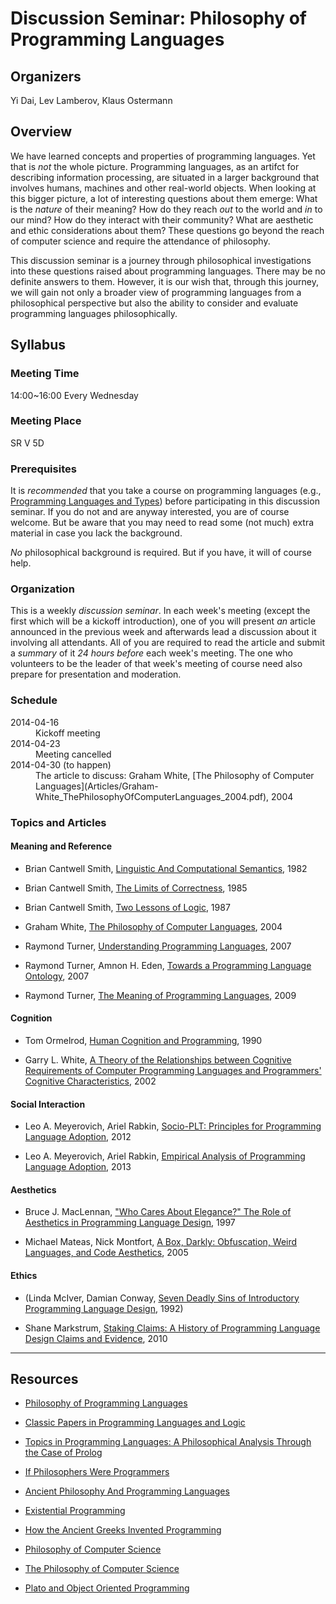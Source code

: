 # Discussion Seminar: Philosophy of Programming Languages

## Organizers

Yi Dai, Lev Lamberov, Klaus Ostermann

## Overview

We have learned concepts and properties of programming languages.  Yet that is
_not_ the whole picture.  Programming languages, as an artifct for describing
information processing, are situated in a larger background that involves
humans, machines and other real-world objects.  When looking at this bigger
picture, a lot of interesting questions about them emerge: What is the
_nature_ of their meaning?  How do they reach _out_ to the world and _in_ to
our mind?  How do they interact with their community?  What are aesthetic and
ethic considerations about them?  These questions go beyond the reach of
computer science and require the attendance of philosophy.

This discussion seminar is a journey through philosophical investigations into
these questions raised about programming languages.  There may be no definite
answers to them.  However, it is our wish that, through this journey, we will
gain not only a broader view of programming languages from a philosophical
perspective but also the ability to consider and evaluate programming
languages philosophically.

## Syllabus

### Meeting Time

14:00~16:00 Every Wednesday

### Meeting Place

SR V 5D

### Prerequisites

It is _recommended_ that you take a course on programming languages (e.g.,
[Programming Languages and
Types](http://www.uni-marburg.de/fb12/ps/teaching/ws13/plt)) before
participating in this discussion seminar.  If you do not and are anyway
interested, you are of course welcome.  But be aware that you may need to read
some (not much) extra material in case you lack the background.

_No_ philosophical background is required.  But if you have, it will of course
help.

### Organization

This is a weekly _discussion seminar_.  In each week's meeting (except the
first which will be a kickoff introduction), one of you will present _an_
article announced in the previous week and afterwards lead a discussion about
it involving all attendants.  All of you are required to read the article and
submit a _summary_ of it _24 hours before_ each week's meeting.  The one who
volunteers to be the leader of that week's meeting of course need also prepare
for presentation and moderation.

### Schedule

<dl>
 <dt>2014-04-16</dt>
 <dd>Kickoff meeting</dd>
 <dt>2014-04-23</dt>
 <dd>Meeting cancelled</dd>
 <dt>2014-04-30 (to happen)</dt>
 <dd>The article to discuss: Graham White, [The Philosophy of Computer
     Languages](Articles/Graham-White_ThePhilosophyOfComputerLanguages_2004.pdf),
     2004
 </dd>
</dl>

### Topics and Articles

#### Meaning and Reference

- Brian Cantwell Smith, [Linguistic And Computational
  Semantics](Articles/Brian-Cantwell-Smith_LinguisticAndComputationalSemantics.pdf_1982.pdf?raw=true),
  1982

- Brian Cantwell Smith, [The Limits of
  Correctness](Articles/Brian-Cantwell-Smith_TheLimitsOfCorrectness_1985.pdf),
  1985

- Brian Cantwell Smith, [Two Lessons of
  Logic](Articles/Brian-Cantwell-Smith_TwoLessonsOfLogic_1987.pdf), 1987

- Graham White, [The Philosophy of Computer
  Languages](Articles/Graham-White_ThePhilosophyOfComputerLanguages_2004.pdf),
  2004

- Raymond Turner, [Understanding Programming
  Languages](Articles/Raymond-Turner_UnderstandingProgrammingLanguages_2007.pdf),
  2007

- Raymond Turner, Amnon H. Eden, [Towards a Programming Language
  Ontology](Articles/Raymond-Turner_TowardsAProgrammingLanguageOntology_2007.pdf),
  2007

- Raymond Turner, [The Meaning of Programming
  Languages](Articles/Raymond-Turner_TheMeaningOfProgrammingLanguages_2009.pdf),
  2009

#### Cognition

- Tom Ormelrod, [Human Cognition and
  Programming](https://www.cl.cam.ac.uk/teaching/1011/R201/ppig-book/ch1-4.pdf), 1990

- Garry L. White, [A Theory of the Relationships between Cognitive
  Requirements of Computer Programming Languages and Programmers' Cognitive
  Characteristics](http://citeseerx.ist.psu.edu/viewdoc/download?doi=10.1.1.126.4257&rep=rep1&type=pdf),
  2002

#### Social Interaction

- Leo A. Meyerovich, Ariel Rabkin, [Socio-PLT: Principles for Programming
  Language
  Adoption](http://www.cs.princeton.edu/~asrabkin/papers/onward12.pdf), 2012

- Leo A. Meyerovich, Ariel Rabkin, [Empirical Analysis of Programming Language
  Adoption](http://www.eecs.berkeley.edu/~lmeyerov/projects/socioplt/papers/adoptquant.pdf),
  2013

#### Aesthetics

- Bruce J. MacLennan, ["Who Cares About Elegance?" The Role of Aesthetics in
  Programming Language
  Design](http://citeseerx.ist.psu.edu/viewdoc/download?doi=10.1.1.52.7855&rep=rep1&type=pdf),
  1997

- Michael Mateas, Nick Montfort, [A Box, Darkly: Obfuscation, Weird Languages,
  and Code
  Aesthetics](http://eprints.cscsarchive.org/144/1/10.1.1.94.3707.pdf), 2005

#### Ethics

- (Linda McIver, Damian Conway, [Seven Deadly Sins of Introductory Programming
  Language
  Design](http://www.csse.monash.edu.au/~damian/papers/PDF/SevenDeadlySins.pdf),
  1992)

- Shane Markstrum, [Staking Claims: A History of Programming Language Design
  Claims and
  Evidence](http://ecs.victoria.ac.nz/foswiki/pub/Events/PLATEAU/2010Program/plateau10-markstrum.pdf),
  2010

------

## Resources

- [Philosophy of Programming Languages](http://pcs.essex.ac.uk/pls.html)

- [Classic Papers in Programming Languages and
  Logic](http://www.cs.cmu.edu/~crary/819-f09/)

- [Topics in Programming Languages: A Philosophical Analysis Through the Case
  of
  Prolog](http://www.chartridgebooksoxford.com/index.php/current-titles?id=40)

- [If Philosophers Were
  Programmers](http://developeronline.blogspot.de/2009/04/if-philosophers-were-programmers.html)

- [Ancient Philosophy And Programming
  Languages](http://www.perlmonks.org/?node_id=349593)

- [Existential Programming](http://www.existentialprogramming.com/)

- [How the Ancient Greeks Invented
  Programming](http://www.infoq.com/presentations/Philosophy-Programming)

- [Philosophy of Computer Science](http://pcs.essex.ac.uk/index.html)

- [The Philosophy of Computer
  Science](http://plato.stanford.edu/entries/computer-science/)

- [Plato and Object Oriented Programming](http://www.richardfarrar.com/plato-and-object-oriented-programming/)

